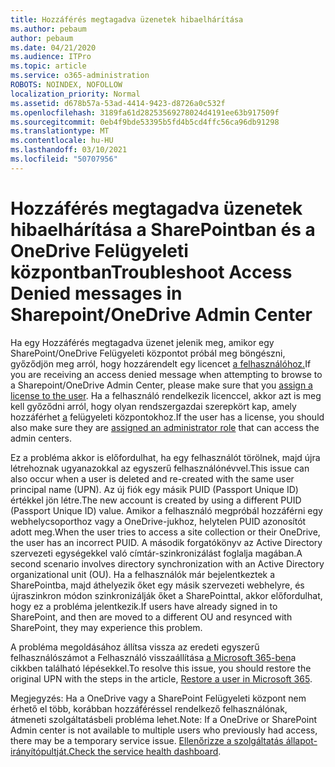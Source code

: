 ```yaml
---
title: Hozzáférés megtagadva üzenetek hibaelhárítása
ms.author: pebaum
author: pebaum
ms.date: 04/21/2020
ms.audience: ITPro
ms.topic: article
ms.service: o365-administration
ROBOTS: NOINDEX, NOFOLLOW
localization_priority: Normal
ms.assetid: d678b57a-53ad-4414-9423-d8726a0c532f
ms.openlocfilehash: 3189fa61d28253569278024d4191ee63b917509f
ms.sourcegitcommit: 0eb4f9bde53395b5fd4b5cd4ffc56ca96db91298
ms.translationtype: MT
ms.contentlocale: hu-HU
ms.lasthandoff: 03/10/2021
ms.locfileid: "50707956"
---
```

# <a name="troubleshoot-access-denied-messages-in-sharepointonedrive-admin-center"></a><span data-ttu-id="52b84-102">Hozzáférés megtagadva üzenetek hibaelhárítása a SharePointban és a OneDrive Felügyeleti központban</span><span class="sxs-lookup"><span data-stu-id="52b84-102">Troubleshoot Access Denied messages in Sharepoint/OneDrive Admin Center</span></span>

<span data-ttu-id="52b84-103">Ha egy Hozzáférés megtagadva üzenet jelenik meg, amikor egy SharePoint/OneDrive Felügyeleti központot próbál meg böngészni, győződjön meg arról, hogy hozzárendelt egy licencet [a felhasználóhoz.](https://docs.microsoft.com/microsoft-365/admin/add-users/add-users)</span><span class="sxs-lookup"><span data-stu-id="52b84-103">If you are receiving an access denied message when attempting to browse to a Sharepoint/OneDrive Admin Center, please make sure that you [assign a license to the user](https://docs.microsoft.com/microsoft-365/admin/add-users/add-users).</span></span> <span data-ttu-id="52b84-104">Ha a felhasználó rendelkezik licenccel, akkor azt is meg kell győződni arról, hogy olyan rendszergazdai szerepkört kap, amely hozzáférhet [a](https://docs.microsoft.com/microsoft-365/admin/add-users/about-admin-roles) felügyeleti központokhoz.</span><span class="sxs-lookup"><span data-stu-id="52b84-104">If the user has a license, you should also make sure they are [assigned an administrator role](https://docs.microsoft.com/microsoft-365/admin/add-users/about-admin-roles) that can access the admin centers.</span></span>

<span data-ttu-id="52b84-105">Ez a probléma akkor is előfordulhat, ha egy felhasználót törölnek, majd újra létrehoznak ugyanazokkal az egyszerű felhasználónévvel.</span><span class="sxs-lookup"><span data-stu-id="52b84-105">This issue can also occur when a user is deleted and re-created with the same user principal name (UPN).</span></span> <span data-ttu-id="52b84-106">Az új fiók egy másik PUID (Passport Unique ID) értékkel jön létre.</span><span class="sxs-lookup"><span data-stu-id="52b84-106">The new account is created by using a different PUID (Passport Unique ID) value.</span></span> <span data-ttu-id="52b84-107">Amikor a felhasználó megpróbál hozzáférni egy webhelycsoporthoz vagy a OneDrive-jukhoz, helytelen PUID azonosítót adott meg.</span><span class="sxs-lookup"><span data-stu-id="52b84-107">When the user tries to access a site collection or their OneDrive, the user has an incorrect PUID.</span></span> <span data-ttu-id="52b84-108">A második forgatókönyv az Active Directory szervezeti egységekkel való címtár-szinkronizálást foglalja magában.</span><span class="sxs-lookup"><span data-stu-id="52b84-108">A second scenario involves directory synchronization with an Active Directory organizational unit (OU).</span></span> <span data-ttu-id="52b84-109">Ha a felhasználók már bejelentkeztek a SharePointba, majd áthelyezik őket egy másik szervezeti webhelyre, és újraszinkron módon szinkronizálják őket a SharePointtal, akkor előfordulhat, hogy ez a probléma jelentkezik.</span><span class="sxs-lookup"><span data-stu-id="52b84-109">If users have already signed in to SharePoint, and then are moved to a different OU and resynced with SharePoint, they may experience this problem.</span></span>

<span data-ttu-id="52b84-110">A probléma megoldásához állítsa vissza az eredeti egyszerű felhasználószámot a Felhasználó visszaállítása [a Microsoft 365-ben](https://docs.microsoft.com/microsoft-365/admin/add-users/restore-user)a cikkben található lépésekkel.</span><span class="sxs-lookup"><span data-stu-id="52b84-110">To resolve this issue, you should restore the original UPN with the steps in the article, [Restore a user in Microsoft 365](https://docs.microsoft.com/microsoft-365/admin/add-users/restore-user).</span></span>

<span data-ttu-id="52b84-111">Megjegyzés: Ha a OneDrive vagy a SharePoint Felügyeleti központ nem érhető el több, korábban hozzáféréssel rendelkező felhasználónak, átmeneti szolgáltatásbeli probléma lehet.</span><span class="sxs-lookup"><span data-stu-id="52b84-111">Note: If a OneDrive or SharePoint Admin center is not available to multiple users who previously had access, there may be a temporary service issue.</span></span>  <span data-ttu-id="52b84-112">[Ellenőrizze a szolgáltatás állapot-irányítópultját.](https://portal.office.com/adminportal/home#/servicehealth)</span><span class="sxs-lookup"><span data-stu-id="52b84-112">[Check the service health dashboard](https://portal.office.com/adminportal/home#/servicehealth).</span></span>


